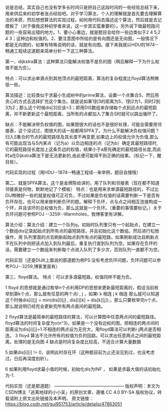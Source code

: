 说是总结，其实自己也没有学多长时间只是把自己这段时间的一些经验总结下来，用来供后来的初学者涨点经验吧。对于学习算法，个人的理解就是首先要去理解算法的本质，然后想想算法的实现过程，如何用代码去描述这个算法，然后就是去记模板了（对于像我这种初学者来说，这一步其实蛮重要的）。另外说下做最短路问题的一些容易出错的地方。1、要小心重边，就是题目会给你一些边类似于2 4 5,2 4 3；这种边和权值的。2、要注意图中所给的是有向图还是无向图，一般情况下都是无向图的，如果有特殊说明的话，就是有向图。接下来我就以HDU的1874--畅通工程续这道题来简单分析一下这三种算法。

第一、dijkstra算法：这种算法只能解决权值不是负的图（稍后解释一下为什么权值不能为负）。

特点：可以求出单源点到其他顶点的最短距离，算法的复杂程度比floyd算法稍微低一些。

算法描述：比较类似于求最小生成树中的prime算法，设置一个点集合S，然后用贪心的方式去选择扩充这个集合。就是说如果1到3的距离为5，1到2为1，同时2到3为2；那么这个时候dis[3]应该=3；即用DIS数组来存储每个点到远点的最短距离，并不断更新这个最短距离，当所有的点都加入了集合S时就可以跳出循环了。

缺点：不能解决带负权值的图，如果图很大的话也不是很好处理，可能会需要用邻接表，这个没试过，图很大的话一般都用SPFA了。为什么不能解决负权值问题？归入S集合的节点的最短路径及其长度不再变更,如果边上的权值允许为负值,那么有可能出现当与S内某点（记为a）以负边相连的点（记为b）确定其最短路径时,它的最短路径长度加上这条负边的权值，结果小于a原先确定的最短路径长度,而此时a在Dijkstra算法下是无法更新的,由此便可能得不到正确的结果。（标记一下，醒目些）。

代码实现的过程（用HDU--1874--畅通工程续--来举例，题目自搜哦）

第二、就是SPFA算法，这个是金牌陈给讲的，用了队列和邻接表（现在都不知道邻接表是何物，默默地记了个模板）
特点：也是用来求单源最短路径的，不过比DIJ稍微好一些的就是权值可正可负，不过如果是负权值的话需要判断一下是否有负环存在。也可以用来做判断负环的题。解释下负环，点与点之间相互连接构成一个环，并且该环的总权值为负，那么这就是一个负环。（重要的事情要标记。）关于负环问题可参照POJ --3259--Warmholes，我博客里有详解。

算法介绍：算法介绍：建立一个队列q，初始时队列里只有一个起始点，在建立一个数组dis记录起始点到所有点的最短路径，并且初始化这个数组。然后进行松弛操作，用 队列里面的点去刷新起始点到所有点的最短路，如果刷新成功且刷新点不在队列中则把该点加入到队列最后，重复执行直到队列为空。如果存在负环的话，需要建立一个数组来判断每个点进入队列了多少次，否则队列一直都不为空。

代码实现（还是DIJK上面说的那道题为例PS:没有考虑负环问题，负环问题可以参考POJ--3259,博客里面有）

第三、floyd算法。
特点：可以求多源最短路，权值同样不能为负。

1 floyd 的思想就是通过枚举n个点利用DP的思想来更新最短距离的，假设当前枚举到第k个点，那么就有任意的两个点i , j ，如果i k 相连 j k 相连 那么就可以知道这个时候dis[i][j] = min(dis[i][j] , dis[i][k] + dis[k][j]);，那么只要枚举完n个点，那么就说明已经完全更新完所有两点直间的最短路。

2 floyd算法是最简单的最短路径的算法，可以计算图中任意两点间的最短路径。floyd算法的时间复杂度为o(n^3)，如果是一个没有边权的图，把相连的两点间的距离设为dis[i][j]=1.不相连的两点设为无穷大，用floyd算法可以判断i j两点是否相连。
3 floyd 算法不允许所有的权值为负的回路。可以求出任意两点之间的最短距离。处理的是无向图
4 缺点是时间复杂度比较高，不适合计算大量数据

5 如果dis[i][i] != 0，说明此时存在环（这种题目前为止还没见到过，也没考虑过，日后再深度剖析）。 

6 如果利用floyd求最小值的时候，初始化dis为INF ， 如果是求最大值的话初始化为-1.

代码实现（还是那道题）
————————————————
版权声明：本文为CSDN博主「逃离地球的小小呆」的原创文章，遵循 CC 4.0 BY-SA 版权协议，转载请附上原文出处链接及本声明。
原文链接：https://blog.csdn.net/gui951753/article/details/47863051